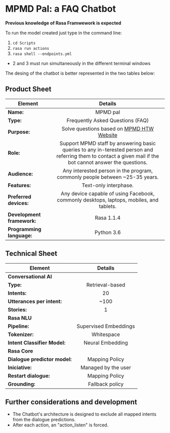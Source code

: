 # MPMD Pal: a FAQ Chatbot

**Previous knowledge of Rasa Framwework is expected**

To run the model created just type in the command line:
1. `cd Scripts`
2. `rasa run actions`
3. `rasa shell --endpoints.yml`

+ 2 and 3 must run simultaneously in the different terminal windows


The desing of the chatbot is better represented in the two tables below:

## Product Sheet

|Element|Details |
|---|:---:|
|**Name:**|MPMD pal|
|**Type:**|Frequently Asked Questions (FAQ)|
|**Purpose:**|Solve questions based on [MPMD HTW Website]("https://mpmd.htw-berlin.de/")|
|**Role:**|Support MPMD staff by answering basic queries to any in-terested person and referring them to contact a given mail if the bot cannot answer the questions.|
|**Audience:**|Any interested person in the program, commonly people between ~25-35 years.|
|**Features:**|Text-only interphase.|
|**Preferred devices:**|Any device capable of using Facebook, commonly desktops, laptops, mobiles, and tablets.|
|**Development framework:**|Rasa 1.1.4|
|**Programming language:**|Python 3.6|

## Technical Sheet

|Element|Details|
|---|:---:|
|**Conversational AI**|
|**Type:**|Retrieval-based|
|**Intents:**|20|
|**Utterances per intent:**|~100|
|**Stories:**|1|
|**Rasa NLU**|
|**Pipeline:**|Supervised Embeddings|
|**Tokenizer:**|Whitespace|
|**Intent Classifier Model:**|Neural Embedding|
|**Rasa Core**|
|**Dialogue predictor model:**|Mapping Policy|
|**Iniciative:**|Managed by the user|
|**Restart dialogue:**|Mapping Policy|
|**Grounding:**|Fallback policy|

## Further considerations and development

+ The Chatbot's architecture is designed to exclude all mapped intents from the dialogue predictions.
+ After each action, an "action_listen" is forced.
